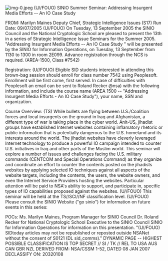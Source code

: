 ![img-0.jpeg](img-0.jpeg)
(U//FOUO) SINIO Summer Seminar: Addressing Insurgent Media Efforts -- An IO Case Study

FROM: Marilyn Maines
Deputy Chief, Strategic Intelligence Issues (S17)
Run Date: 09/07/2005
(U//FOUO) On Tuesday, 13 September 2005 the SINIO Council and the National Cryptologic School are pleased to present the 13th in a series of Strategic Intelligence Issue Seminars for the Summer 2005. "Addressing Insurgent Media Efforts -- An IO Case Study " will be presented by the SINIO for Information Operations, on Tuesday, 13 September from 1130 to 1300 in room 2E099. Advance registration through the NCS is required. (AREA-1500, Class \#7542)

Registration:
(U//FOUO) Eligible SID students interested in attending this brown-bag session should enroll for class number 7542 using Peoplesoft. Enrollment will be first come, first served. In case of difficulties with Peoplesoft an email can be sent to Roland Recker @nsa) with the following information, and include the course name (AREA 1500 -- "Addressing Insurgent Media Efforts - An IO Case Study"), your name, SSN and organization.

Course Overview:
(TS) While bullets are flying between U.S./Coalition forces and local insurgents on the ground in Iraq and Afghanistan, a different type of war is taking place in the cyber world. Anit-US, jihadist groups have established Internet websites containing inflamatory rhetoric or public information that is potentially dangerous to the U.S. homeland and its interests around the world. The jihadist websites have cleverly leveraged Internet technology to produce a powerful IO campaign intended to counter U.S. initiatives in Iraq and other parts of the Muslim world. This seminar will explore a number of issues and challenges facing the U.S. military commands (CENTCOM and Special Operations Command) as they organize and coordinate an effort to counter the contents posted on the jihadists websites by applying selected IO techniques against all aspects of the website targets, including the contents, the users, the website owners, and even the Internet Service Providers hosting the websites. Particular attention will be paid to NSA's ability to support, and participate in, specific types of IO capabilities proposed against the websites.
(U//FOUO) This seminar will be held at the TS//SCI//NF classification level.
(U//FOUO) Please consult the SINIO Website ("go sinio") for information on future events in this series:

POCs: Ms. Marilyn Maines, Program Manager for SINIO Council
Dr. Roland Recker for National Cryptologic School
Executive to the SINIO Council
SINIO for Information Operations
for information on this presentation.
"(U//FOUO) SIDtoday articles may not be republished or reposted outside NSANet without the consent of S0121 (DL sid_comms)."
DYNAMIC PAGE -- HIGHEST POSSIBLE CLASSIFICATION IS TOP SECRET // SI / TK // REL TO USA AUS CAN GBR NZL
DERIVED FROM: NSA/CSSM 1-52, DATED 08 JAN 2007 DECLASSIFY ON: 20320108
